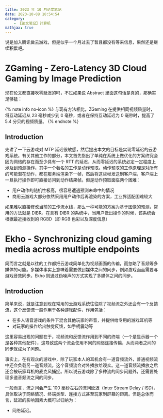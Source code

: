 ```yaml
---
title: 2023 年 10 月论文笔记
date: 2023-10-08 10:54:54
category:
    - 【论文笔记】计算机
mathjax: true
---
```


说是加入腾讯做云游戏，但是似乎一个月过去了暂且都没有等来信息，果然还是继续积累吧。

<!-- more -->

# ZGaming - Zero-Latency 3D Cloud Gaming by Image Prediction

现在论文都直接吹零延迟的吗，不过如果说 Abstract 里面这句话是真的，那确实足够猛：

{% note info no-icon %}
与现有方法相比，ZGaming 在提供相同视频质量时，将互动延迟从 23 毫秒减少到 0 毫秒，或者在保持互动延迟为 0 毫秒时，提高了 5.4 分贝的视频质量。
{% endnote %}

## Introduction

先讲了一下云游戏对 MTP 延迟很敏感，然后提出本文的目标是实现零延迟的云游戏系统。有关其他工作的部分，本文首先指出了单纯在系统上做优化的方案终究会因为网络的存在而至少具有一个 RTT 的延迟，从而零延迟的系统必定一定程度上涉及到预测操作，其中一个著名的工作是动作预取。动作预取的工作原理是对所有的可能潜在动作，都在服务端渲染下一帧，然后将这些帧发送到客户端，客户端上一旦执行操作即可直接访问到动作结果帧。但是动作预取面临两个困难：

- 用户动作的随机性极高，很容易遭遇预测未命中的情况
- 商用云游戏大部分依然采用用户动作后再渲染的方案，工业界适配困难较大

如果难以直接修改当前的工作流水线，那么一种可能的方案为基于图像的预测，常用的方法就是 DIBR。在具有 DIBR 的系统中，当用户做出操作的时候，该系统会根据最近接收到的 RGBD（即 RGB 色彩以及深度信息）

# Ekho - Synchronizing cloud gaming media across multiple endpoints

简而言之就是以往的工作都把云游戏简单化为视频画面的传输，而忽略了音频等多媒体的可能。多媒体事实上意味着需要做到媒体之间的同步，例如游戏画面需要与游戏音效同步。Ekho 则通过伪噪声的方式实现了多媒体之间的同步。

## Introduction

简单来说，就是注意到现在常用的云游戏系统往往除了视频流之外还会有一个反馈流，这个反馈流一般作用于各种游戏配件，作用包括：

- 在多人语音游戏的条件下混合其他玩家的声音，并提供给专用的游戏耳机等
- 对玩家的操作给出触觉反馈，如手柄震动等

这里容易出现的问题在于，视频流和反馈流作用到不同的终端（一个是显示器一个是各种其他配件），这导致这两个流会使用不同的网络连接传输，从而两者之间的同步就成为了问题。

事实上，在有观众的游戏中，除了玩家本人的耳机会有一道音频流外，普通视频流中还会负载另一道音频流，这个音频流会对外播放给观众。这一道音频流播放之后还会被玩家耳机的麦克风捕捉。所以说云游戏除了多种流的同步问题外，还需要处理多道音频流之间的同步。

一般而言，流之间会产生 100 毫秒左右的流间延迟（Inter Stream Delay / ISD），具体取决于网络情况、终端类型、连接方式甚至玩家到屏幕的距离。但是总体而言，延迟的影响因素大概可以归纳为：

- 网络延迟。